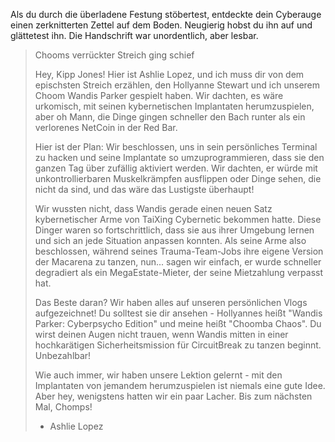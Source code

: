 Als du durch die überladene Festung stöbertest, entdeckte dein Cyberauge einen zerknitterten Zettel auf dem Boden. Neugierig hobst du ihn auf und glättetest ihn. Die Handschrift war unordentlich, aber lesbar.

> Chooms verrückter Streich ging schief
>
> Hey, Kipp Jones! Hier ist Ashlie Lopez, und ich muss dir von dem epischsten Streich erzählen, den Hollyanne Stewart und ich unserem Choom Wandis Parker gespielt haben. Wir dachten, es wäre urkomisch, mit seinen kybernetischen Implantaten herumzuspielen, aber oh Mann, die Dinge gingen schneller den Bach runter als ein verlorenes NetCoin in der Red Bar.
>
> Hier ist der Plan: Wir beschlossen, uns in sein persönliches Terminal zu hacken und seine Implantate so umzuprogrammieren, dass sie den ganzen Tag über zufällig aktiviert werden. Wir dachten, er würde mit unkontrollierbaren Muskelkrämpfen ausflippen oder Dinge sehen, die nicht da sind, und das wäre das Lustigste überhaupt!
>
> Wir wussten nicht, dass Wandis gerade einen neuen Satz kybernetischer Arme von TaiXing Cybernetic bekommen hatte. Diese Dinger waren so fortschrittlich, dass sie aus ihrer Umgebung lernen und sich an jede Situation anpassen konnten. Als seine Arme also beschlossen, während seines Trauma-Team-Jobs ihre eigene Version der Macarena zu tanzen, nun... sagen wir einfach, er wurde schneller degradiert als ein MegaEstate-Mieter, der seine Mietzahlung verpasst hat.
>
> Das Beste daran? Wir haben alles auf unseren persönlichen Vlogs aufgezeichnet! Du solltest sie dir ansehen - Hollyannes heißt "Wandis Parker: Cyberpsycho Edition" und meine heißt "Choomba Chaos". Du wirst deinen Augen nicht trauen, wenn Wandis mitten in einer hochkarätigen Sicherheitsmission für CircuitBreak zu tanzen beginnt. Unbezahlbar!
>
> Wie auch immer, wir haben unsere Lektion gelernt - mit den Implantaten von jemandem herumzuspielen ist niemals eine gute Idee. Aber hey, wenigstens hatten wir ein paar Lacher. Bis zum nächsten Mal, Chomps!
>
> - Ashlie Lopez
